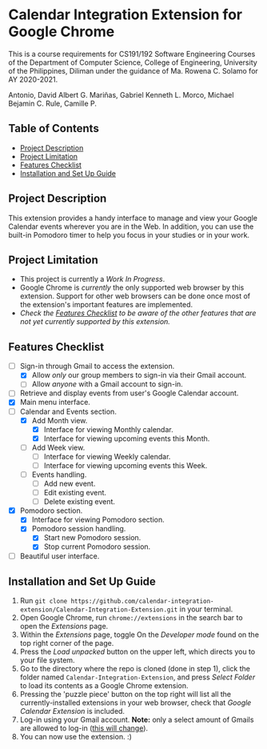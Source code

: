 # Calendar Integration Extension for Google Chrome

This is a course requirements for CS191/192 Software Engineering Courses of the Department of Computer Science, College of Engineering, University of the Philippines, Diliman under the guidance of Ma. Rowena C. Solamo for AY 2020-2021.

Antonio, David Albert G.
Mariñas,  Gabriel Kenneth L.
Morco, Michael Bejamin C.
Rule, Camille P.

## Table of Contents
* [Project Description](#project-description)
* [Project Limitation](#project-limitation)
* [Features Checklist](#features-checklist)
* [Installation and Set Up Guide](#installation-and-set-up-guide)

## Project Description

This extension provides a handy interface to manage and view your Google Calendar events wherever you are in the Web.
In addition, you can use the built-in Pomodoro timer to help you focus in your studies or in your work.

## Project Limitation

* This project is currently a _Work In Progress_. 
* Google Chrome is _currently_ the only supported web browser by this extension. Support for other web browsers
  can be done once most of the extension's important features are implemented. 
* _Check the [Features Checklist](#features-checklist) to be aware of the other features that are not yet currently 
  supported by this extension._

## Features Checklist
- [ ] Sign-in through Gmail to access the extension.
  - [x] Allow _only_ our group members to sign-in via their Gmail account.
  - [ ] Allow _anyone_ with a Gmail account to sign-in.
- [ ] Retrieve and display events from user's Google Calendar account.
- [x] Main menu interface.
- [ ] Calendar and Events section.
  - [x] Add Month view.
    - [x] Interface for viewing Monthly calendar.
    - [x] Interface for viewing upcoming events this Month.
  - [ ] Add Week view.
    - [ ] Interface for viewing Weekly calendar.
    - [ ] Interface for viewing upcoming events this Week.
  - [ ] Events handling.
    - [ ] Add new event.
    - [ ] Edit existing event.
    - [ ] Delete existing event.
- [x] Pomodoro section.
  - [x] Interface for viewing Pomodoro section.
  - [x] Pomodoro session handling.
    - [x] Start new Pomodoro session.
    - [x] Stop current Pomodoro session.
- [ ] Beautiful user interface.

## Installation and Set Up Guide

1. Run `git clone https://github.com/calendar-integration-extension/Calendar-Integration-Extension.git` in your terminal.
2. Open Google Chrome, run `chrome://extensions` in the search bar to open the _Extensions_ page.
3. Within the _Extensions_ page, toggle On the _Developer mode_ found on the top right corner of the page.
4. Press the _Load unpacked_ button on the upper left, which directs you to your file system.
5. Go to the directory where the repo is cloned (done in step 1), click the folder named `Calendar-Integration-Extension`, 
   and press _Select Folder_ to load its contents as a Google Chrome extension.
6. Pressing the 'puzzle piece' button on the top right will list all the currently-installed extensions in your web browser,
   check that _Google Calendar Extension_ is included.
7. Log-in using your Gmail account. **Note:** only a select amount of Gmails are allowed to log-in ([this will change](#features-checklist)).
8. You can now use the extension. :)
